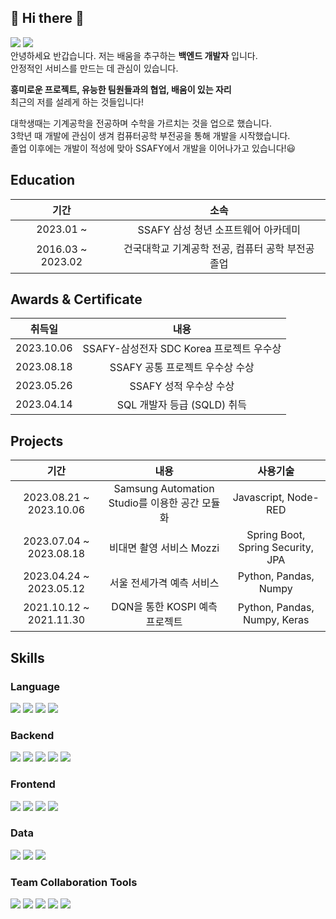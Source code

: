 ## 👋 Hi there 👋 
<img src="https://img.shields.io/badge/dondegi5@gmail.com-EA4335?style=plastic&logo=Gmail&logoColor=white"> <a href="https://zzangjaelog.tistory.com/"><img src="https://img.shields.io/badge/zzangjaelog-000000?style=plastic&logo=tistory&logoColor=white"></a>   
안녕하세요 반갑습니다.
저는 배움을 추구하는 __백엔드 개발자__ 입니다.    
안정적인 서비스를 만드는 데 관심이 있습니다.
   
__흥미로운 프로젝트, 유능한 팀원들과의 협업, 배움이 있는 자리__   
최근의 저를 설레게 하는 것들입니다!   

대학생때는 기계공학을 전공하며 수학을 가르치는 것을 업으로 했습니다.   
3학년 때 개발에 관심이 생겨 컴퓨터공학 부전공을 통해 개발을 시작했습니다.   
졸업 이후에는 개발이 적성에 맞아 SSAFY에서 개발을 이어나가고 있습니다!😃 

## Education
| 기간 | 소속 |
|:---:|:---:|
|2023.01 ~| SSAFY 삼성 청년 소프트웨어 아카데미|
|2016.03 ~ 2023.02| 건국대학교 기계공학 전공, 컴퓨터 공학 부전공 졸업 |

## Awards & Certificate
| 취득일 | 내용 |
|:---:|:---:|
|2023.10.06| SSAFY-삼성전자 SDC Korea 프로젝트 우수상|
|2023.08.18| SSAFY 공통 프로젝트 우수상 수상|
|2023.05.26| SSAFY 성적 우수상 수상|
|2023.04.14| SQL 개발자 등급 (SQLD) 취득|

## Projects
| 기간 | 내용 | 사용기술 | 
|:---:|:-----:|:---:|
|2023.08.21 ~ 2023.10.06| Samsung Automation Studio를 이용한 공간 모듈화| Javascript, Node-RED |
|2023.07.04 ~ 2023.08.18| 비대면 촬영 서비스 Mozzi | Spring Boot, Spring Security, JPA |
|2023.04.24 ~ 2023.05.12| 서울 전세가격 예측 서비스 |  Python, Pandas, Numpy |
|2021.10.12 ~ 2021.11.30| DQN을 통한 KOSPI 예측 프로젝트 | Python, Pandas, Numpy, Keras |

## Skills
### Language
<img src="https://img.shields.io/badge/Python-3776AB?style=plastic&logo=Python&logoColor=white"> <img src="https://img.shields.io/badge/Java-FFFFF?style=plastic&logo=openjdk&logoColor=white"> <img src="https://img.shields.io/badge/C++-00599C?style=plastic&logo=cplusplus&logoColor=white"> <img src="https://img.shields.io/badge/JavaScript-F7DF1E?style=plastic&logo=javascript&logoColor=white">

### Backend
<img src="https://img.shields.io/badge/Django-092E20?style=plastic&logo=Django&logoColor=white"> <img src="https://img.shields.io/badge/Spring-6DB33F?style=plastic&logo=Spring&logoColor=white"> <img src="https://img.shields.io/badge/Spring Boot-6DB33F?style=plastic&logo=Sprin Boot&logoColor=white"> <img src="https://img.shields.io/badge/Spring Security-6DB33F?style=plastic&logo=SpringSecurity&logoColor=white"> <img src="https://img.shields.io/badge/Hibernate-59666C?style=plastic&logo=hibernate&logoColor=white"> 

### Frontend
<img src="https://img.shields.io/badge/HTML-E34F26?style=plastic&logo=HTML5&logoColor=white"> <img src="https://img.shields.io/badge/CSS-1572B6?style=plastic&logo=css3&logoColor=white"> <img src="https://img.shields.io/badge/Bootstrap-7952B3?style=plastic&logo=bootstrap&logoColor=white"> <img src="https://img.shields.io/badge/Vue-4FC08D?style=plastic&logo=vuedotjs&logoColor=white">

### Data
<img src="https://img.shields.io/badge/MySQL-4479A1?style=plastic&logo=mysql&logoColor=white"> <img src="https://img.shields.io/badge/NumPy-013243?style=plastic&logo=numpy&logoColor=white"> <img src="https://img.shields.io/badge/Pandas-150458?style=plastic&logo=pandas&logoColor=white">

### Team Collaboration Tools
<img src="https://img.shields.io/badge/Git-F05032?style=plastic&logo=git&logoColor=white"> <img src="https://img.shields.io/badge/GitLab-FC6D26?style=plastic&logo=gitlab&logoColor=white"> <img src="https://img.shields.io/badge/Jira-0052CC?style=plastic&logo=jira&logoColor=white"> <img src="https://img.shields.io/badge/Notion-000000?style=plastic&logo=notion&logoColor=white"> <img src="https://img.shields.io/badge/Microsoft Teams-6264A7?style=plastic&logo=microsoftteams&logoColor=white">
